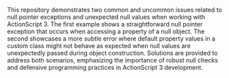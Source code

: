 This repository demonstrates two common and uncommon issues related to null pointer exceptions and unexpected null values when working with ActionScript 3.  The first example shows a straightforward null pointer exception that occurs when accessing a property of a null object. The second showcases a more subtle error where default property values in a custom class might not behave as expected when null values are unexpectedly passed during object construction.  Solutions are provided to address both scenarios, emphasizing the importance of robust null checks and defensive programming practices in ActionScript 3 development.
